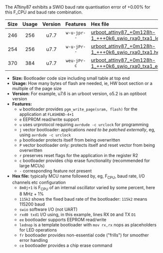 The ATtiny87 exhibits a SWIO baud rate quantisation error of +0.00% for this F_CPU and baud rate combination.

|Size|Usage|Version|Features|Hex file|
|:-:|:-:|:-:|:-:|:--|
|246|256|u7.7|`w-u-jpr--`|[urboot_attiny87_+0m128h-1_+++0k6_swio_rxa0_txa1_lednop.hex](https://raw.githubusercontent.com/stefanrueger/urboot.hex/main/mcus/attiny87/internal_oscillator/fcpu_+0m128h-1/br_+++0k6/urboot_attiny87_+0m128h-1_+++0k6_swio_rxa0_txa1_lednop.hex)|
|254|256|u7.7|`w-u-jPr--`|[urboot_attiny87_+0m128h-1_+++0k6_swio_rxa0_txa1.hex](https://raw.githubusercontent.com/stefanrueger/urboot.hex/main/mcus/attiny87/internal_oscillator/fcpu_+0m128h-1/br_+++0k6/urboot_attiny87_+0m128h-1_+++0k6_swio_rxa0_txa1.hex)|
|370|384|u7.7|`weu-jPr-c`|[urboot_attiny87_+0m128h-1_+++0k6_swio_rxa0_txa1_ee_lednop_fr_ce.hex](https://raw.githubusercontent.com/stefanrueger/urboot.hex/main/mcus/attiny87/internal_oscillator/fcpu_+0m128h-1/br_+++0k6/urboot_attiny87_+0m128h-1_+++0k6_swio_rxa0_txa1_ee_lednop_fr_ce.hex)|

- **Size:** Bootloader code size including small table at top end
- **Usage:** How many bytes of flash are needed, ie, HW boot section or a multiple of the page size
- **Version:** For example, u7.6 is an urboot version, o5.2 is an optiboot version
- **Features:**
  + `w` bootloader provides `pgm_write_page(sram, flash)` for the application at `FLASHEND-4+1`
  + `e` EEPROM read/write support
  + `u` uses urprotocol requiring `avrdude -c urclock` for programming
  + `j` vector bootloader: applications *need to be patched externally*, eg, using `avrdude -c urclock`
  + `p` bootloader protects itself from being overwritten
  + `P` vector bootloader only: protects itself and reset vector from being overwritten
  + `r` preserves reset flags for the application in the register R2
  + `c` bootloader provides chip erase functionality (recommended for large MCUs)
  + `-` corresponding feature not present
- **Hex file:** typically MCU name followed by, eg, F<sub>CPU</sub>, baud rate, I/O channels etc configuration
  + `8m0j+1` is F<sub>CPU</sub> of an internal oscillator varied by some percent, here 8 MHz + 1%
  + `115k2` shows the fixed baud rate of the bootloader: `115k2` means 115200 baud
  + `swio` software I/O (not UART)
  + `rxd0 txd1` I/O using, in this example, lines RX `D0` and TX `D1`
  + `ee` bootloader supports EEPROM read/write
  + `lednop` is a template bootloader with `mov rx,rx` nops as placeholders for LED operations
  + `fr` bootloader provides non-essential code ("frills") for smoother error handling
  + `ce` bootloader provides a chip erase command
